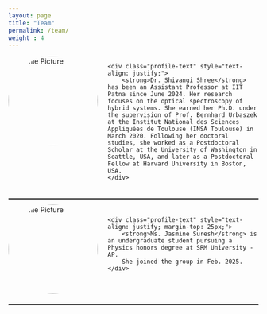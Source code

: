 ```yaml
---
layout: page
title: "Team"
permalink: /team/
weight : 4
---
```


<!-- Profile: Dr. Swetamber P. Das -->
<div class="profile-container" style="display: flex; align-items: flex-start; gap: 20px; max-width: 800px; margin-bottom: 20px;">
    <img src="{{ site.baseurl }}/images/Shivangi_Photo.jpg" alt="Profile Picture"
         style="width: 180px; height: 180px; object-fit: cover; border-radius: 50%; flex-shrink: 0;">

    <div class="profile-text" style="text-align: justify;">
        <strong>Dr. Shivangi Shree</strong> has been an Assistant Professor at IIT Patna since June 2024. Her research focuses on the optical spectroscopy of hybrid systems. She earned her Ph.D. under the supervision of Prof. Bernhard Urbaszek at the Institut National des Sciences Appliquées de Toulouse (INSA Toulouse) in March 2020. Following her doctoral studies, she worked as a Postdoctoral Scholar at the University of Washington in Seattle, USA, and later as a Postdoctoral Fellow at Harvard University in Boston, USA.
    </div>
</div>

<!-- Gray Separator Line -->
<div style="max-width: 800px; margin: 20px auto;">
    <hr style="border: 1px solid gray;">
</div>

<!-- Profile: Ms. Jasmine Suresh -->
<div class="profile-container" style="display: flex; align-items: flex-start; gap: 20px; max-width: 800px;">
    <img src="{{ site.baseurl }}/images/Jasmine.jpg" alt="Profile Picture"
         style="width: 180px; height: 180px; object-fit: cover; object-position: center top; border-radius: 50%; flex-shrink: 0;margin-top: -10px;">

    <div class="profile-text" style="text-align: justify; margin-top: 25px;">
        <strong>Ms. Jasmine Suresh</strong> is an undergraduate student pursuing a Physics honors degree at SRM University - AP.
        She joined the group in Feb. 2025.
    </div>
</div>

<!-- Gray Separator Line -->
<div style="max-width: 800px; margin: 20px auto;">
    <hr style="border: 1px solid gray;">
</div>
